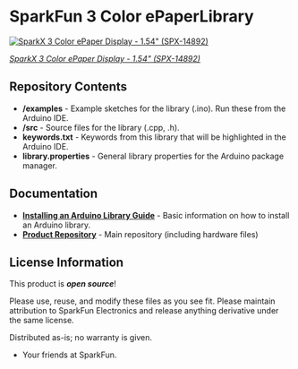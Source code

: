 SparkFun 3 Color ePaperLibrary
===========================================================
[![SparkX 3 Color ePaper Display - 1.54" (SPX-14892)](https://cdn.sparkfun.com/assets/parts/1/3/1/7/5/14892-3_Color_eInk_Display_-_1.54in.-04.jpg)](https://www.sparkfun.com/products/14892)

[*SparkX 3 Color ePaper Display - 1.54" (SPX-14892)*](https://www.sparkfun.com/products/14892)

  
Repository Contents
-------------------

* **/examples** - Example sketches for the library (.ino). Run these from the Arduino IDE. 
* **/src** - Source files for the library (.cpp, .h).
* **keywords.txt** - Keywords from this library that will be highlighted in the Arduino IDE. 
* **library.properties** - General library properties for the Arduino package manager. 

Documentation
--------------

* **[Installing an Arduino Library Guide](https://learn.sparkfun.com/tutorials/installing-an-arduino-library)** - Basic information on how to install an Arduino library.
* **[Product Repository](https://github.com/sparkfunX/ePaper)** - Main repository (including hardware files)

License Information
-------------------

This product is _**open source**_! 

Please use, reuse, and modify these files as you see fit. Please maintain attribution to SparkFun Electronics and release anything derivative under the same license.

Distributed as-is; no warranty is given.

- Your friends at SparkFun.
